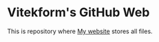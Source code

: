 # Vitekform's GitHub Web
This is repository where [My website]("https://vitekform.github.io/") stores all files.